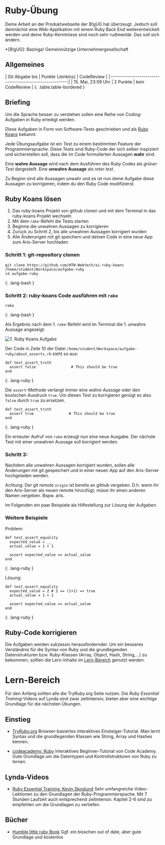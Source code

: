 # Ruby-Übung

Deine Arbeit an der Produktwebseite der B!gUG hat überzeugt. Jedoch soll demnächst
eine Web-Applikation mit einem Ruby Back End weiterentwickelt werden und deine
Ruby-Kenntnisse sind noch sehr rudimentär. Das soll sich ändern.

*[B!gUG]: Bazinga! Gemeinnützige Unternehmergesellschaft


## Allgemeines

| Git Abgabe bis     | Punkte (Jenkins) | CodeReview      |
|---------------------------------------------------------|
| 15. Mai, 23:59 Uhr | 2 Punkte         | kein CodeReview |
{: .table.table-bordered }


## Briefing

Um die Sprache besser zu verstehen sollen eine Reihe von Coding-Aufgaben in Ruby
erledigt werden.

Diese Aufgaben in Form von Software-Tests geschrieben und als [Ruby Koans](http://rubykoans.com/)
bekannt.

Jede Übungsaufgabe ist ein Test zu einem bestimmten Feature der Programmiersprache.
Diese Tests sind Ruby-Code der sich selber inspiziert und sicherstellen soll, dass
die im Code formulierten Aussagen **wahr** sind.

Eine **wahre Aussage** wird nach dem Ausführen des Ruby Codes als *grüner Test*
dargestellt. Eine **unwahre Aussage** als *roter test*.

Zu Beginn sind alle Aussagen unwahr und es ist nun deine Aufgabe diese Aussagen
zu korrigieren, indem du den Ruby Code modifizierst.


## Ruby Koans lösen

1. Das ruby-koans Projekt von github clonen und mit dem Terminal in das ruby-koans Projekt wechseln
1. Mit dem `rake`-Befehl die Tests starten
1. Beginne die unwahren Aussagen zu korrigieren
1. Zurück zu Schritt 2, bis alle unwahren Aussagen korrigiert wurden
1. Alle Änderungen mit git speichern und deinen Code in eine neue App zum Aris-Server hochladen


### Schritt 1: git-repository clonen

~~~
git clone https://github.com/HTW-Webtech/ai-ruby-koans /home/student/Workspace/aufgabe-ruby
cd aufgabe-ruby
~~~
{: .lang-bash }


### Schritt 2: ruby-koans Code ausführen mit `rake`

~~~
rake
~~~
{: .lang-bash }

Als Ergebnis nach dem 1. `rake`-Befehl wird im Terminal die 1. unwahre Aussage angezeigt:

![1. Ruby Koans Aufgabe](exercises/ruby/ruby-step1.png)


Der Code in Zeile 10 der Datei `/home/student/Workspace/aufgabe-ruby/about_asserts.rb` sieht so aus:

~~~
def test_assert_truth
  assert false                # This should be true
end
~~~
{: .lang-ruby }


Die `assert`-Methode verlangt immer eine *wahre Aussage* oder den boolschen Ausdruck `true`. Um diesen
Test zu korrigieren genügt es also `false` durch `true` zu ersetzen.

~~~
def test_assert_truth
  assert true                # This should be true
end
~~~
{: .lang-ruby }

Ein erneuter Aufruf von `rake` erzeugt nun eine neue Ausgabe. Der nächste Test mit einer
unwahren Aussage soll korrigiert werden.


### Schritt 3:

Nachdem alle unwahren Aussagen korrigiert wurden, sollen alle Änderungen mit git gespeichert
und in einer neuen App auf den Aris-Server hochgeladen werden.

Achtung: Der git remote `origin` ist bereits an github vergeben. D.h. wenn ihr den Aris-Server
als neuen remote hinzufügt, müsst ihr einen anderen Namen vergeben. Bspw. aris.

Im Folgenden ein paar Beispiele als Hilfestellung zur Lösung der Aufgaben.


### Weitere Beispiele

Problem:

~~~
def test_assert_equality
  expected_value = __
  actual_value = 1 + 1

  assert expected_value == actual_value
end
~~~
{: .lang-ruby }


Lösung:

~~~
def test_assert_equality
  expected_value = 2 # 2 == (1+1) => true
  actual_value = 1 + 1

  assert expected_value == actual_value
end
~~~
{: .lang-ruby }


## Ruby-Code korrigieren

Die Aufgaben werden sukzessiv herausfordernder. Um ein besseres Verständnis für die
Syntax von Ruby und die grundlegenden Datenstrukturen bzw. Ruby-Klassen (Array, Object, Hash, String,…)
zu bekommen, sollten die Lern-Inhalte im [Lern-Bereich](#lern-bereich) genutzt werden.


# Lern-Bereich

Für den Anfang sollten alle die TryRuby.org Seite nutzen. Die *Ruby Essential Training*-Videos
auf Lynda sind zwar zeitintensiv, bieten aber eine wichtige Grundlage für die nächsten Übungen.


## Einstieg

* [TryRuby.org](http://tryruby.org/)
  Browser-basiertes interaktives Einsteiger-Tutorial. Man lernt Syntax und die grundlegenden
  Klassen wie String, Array und Hashes kennen.

* [codeacademy: Ruby](https://www.codecademy.com/learn/ruby)
  Interaktives Beginner-Tutorial von Code Academy. Gute Grundlage um die Datentypen und
  Kontrollstrukturen von Ruby zu lernen.

## Lynda-Videos

* [Ruby Essential Training: Kevin Skoglund](http://www.lynda.com/Ruby-tutorials/Welcome/47905/57934-4.html)
  Sehr umfangreiche Video-Lektionen zu den Grundlagen der Ruby-Programmierspache. Mit 7 Stunden Laufzeit
  auch entsprechend zeitintensiv. Kapitel 2-6 sind zu empfehlen um die Grundlagen zu vertiefen.


## Bücher

* [Humble little ruby Book](http://www.humblelittlerubybook.com/)
  Ggf. ein bisschen out of date, aber gute Grundlage und kostenlos
